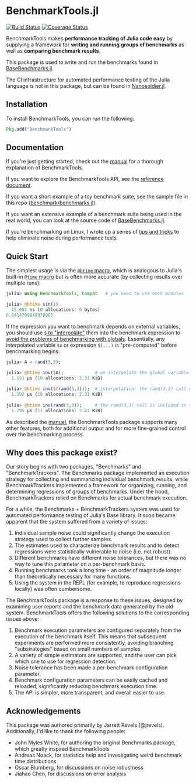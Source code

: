 # BenchmarkTools.jl

[![Build Status](https://travis-ci.org/JuliaCI/BenchmarkTools.jl.svg?branch=master)](https://travis-ci.org/JuliaCI/BenchmarkTools.jl)
[![Coverage Status](https://coveralls.io/repos/github/JuliaCI/BenchmarkTools.jl/badge.svg?branch=master)](https://coveralls.io/github/JuliaCI/BenchmarkTools.jl?branch=master)

BenchmarkTools makes **performance tracking of Julia code easy** by supplying a framework for **writing and running groups of benchmarks** as well as **comparing benchmark results**.

This package is used to write and run the benchmarks found in [BaseBenchmarks.jl](https://github.com/JuliaCI/BaseBenchmarks.jl).

The CI infrastructure for automated performance testing of the Julia language is not in this package, but can be found in [Nanosoldier.jl](https://github.com/JuliaCI/Nanosoldier.jl).

## Installation

To install BenchmarkTools, you can run the following:

```julia
Pkg.add("BenchmarkTools")
```

## Documentation

If you're just getting started, check out the [manual](doc/manual.md) for a thorough explanation of BenchmarkTools.

If you want to explore the BenchmarkTools API, see the [reference document](doc/reference.md).

If you want a short example of a toy benchmark suite, see the sample file in this repo ([benchmark/benchmarks.jl](benchmark/benchmarks.jl)).

If you want an extensive example of a benchmark suite being used in the real world, you can look at the source code of [BaseBenchmarks.jl](https://github.com/JuliaCI/BaseBenchmarks.jl/tree/nanosoldier).

If you're benchmarking on Linux, I wrote up a series of [tips and tricks](https://github.com/JuliaCI/BenchmarkTools.jl/blob/master/doc/linuxtips.md) to help eliminate noise during performance tests.

## Quick Start

The simplest usage is via the [`@btime` macro](https://github.com/JuliaCI/BenchmarkTools.jl/blob/master/doc/manual.md#benchmarking-basics), which is analogous to Julia's built-in [`@time` macro](https://docs.julialang.org/en/stable/stdlib/base/#Base.@time) but is often more accurate (by collecting results over multiple runs):

```julia
julia> using BenchmarkTools, Compat   # you need to use both modules

julia> @btime sin(1)
  15.081 ns (0 allocations: 0 bytes)
0.8414709848078965
```

If the expression you want to benchmark depends on external variables, you should use [`$` to "interpolate"](https://github.com/JuliaCI/BenchmarkTools.jl/blob/master/doc/manual.md#interpolating-values-into-benchmark-expressions) them into the benchmark expression to [avoid the problems of benchmarking with globals](https://docs.julialang.org/en/stable/manual/performance-tips/#Avoid-global-variables-1).  Essentially, any interpolated variable `$x` or expression `$(...)` is "pre-computed" before benchmarking begins:

```julia
julia> A = rand(3,3);

julia> @btime inv($A);            # we interpolate the global variable A with $A
  1.191 μs (10 allocations: 2.31 KiB)
  
julia> @btime inv($(rand(3,3)));  # interpolation: the rand(3,3) call occurs before benchmarking
  1.192 μs (10 allocations: 2.31 KiB)
  
julia> @btime inv(rand(3,3));     # the rand(3,3) call is included in the benchmark time
  1.295 μs (11 allocations: 2.47 KiB)
```

As described the [manual](doc/manual.md), the BenchmarkTools package supports many other features, both for additional output and for more fine-grained control over the benchmarking process.

## Why does this package exist?

Our story begins with two packages, "Benchmarks" and "BenchmarkTrackers". The Benchmarks package implemented an execution strategy for collecting and summarizing individual benchmark results, while BenchmarkTrackers implemented a framework for organizing, running, and determining regressions of groups of benchmarks. Under the hood, BenchmarkTrackers relied on Benchmarks for actual benchmark execution.

For a while, the Benchmarks + BenchmarkTrackers system was used for automated performance testing of Julia's Base library. It soon became apparent that the system suffered from a variety of issues:

1. Individual sample noise could significantly change the execution strategy used to collect further samples.
2. The estimates used to characterize benchmark results and to detect regressions were statistically vulnerable to noise (i.e. not robust).
3. Different benchmarks have different noise tolerances, but there was no way to tune this parameter on a per-benchmark basis.
4. Running benchmarks took a long time - an order of magnitude longer than theoretically necessary for many functions.
5. Using the system in the REPL (for example, to reproduce regressions locally) was often cumbersome.

The BenchmarkTools package is a response to these issues, designed by examining user reports and the benchmark data generated by the old system. BenchmarkTools offers the following solutions to the corresponding issues above:

1. Benchmark execution parameters are configured separately from the execution of the benchmark itself. This means that subsequent experiments are performed more consistently, avoiding branching "substrategies" based on small numbers of samples.
2. A variety of simple estimators are supported, and the user can pick which one to use for regression detection.
3. Noise tolerance has been made a per-benchmark configuration parameter.
4. Benchmark configuration parameters can be easily cached and reloaded, significantly reducing benchmark execution time.
5. The API is simpler, more transparent, and overall easier to use.

## Acknowledgements

This package was authored primarily by Jarrett Revels (@jrevels). Additionally, I'd like to thank the following people:

- John Myles White, for authoring the original Benchmarks package, which greatly inspired BenchmarkTools
- Andreas Noack, for statistics help and investigating weird benchmark time distributions
- Oscar Blumberg, for discussions on noise robustness
- Jiahao Chen, for discussions on error analysis
